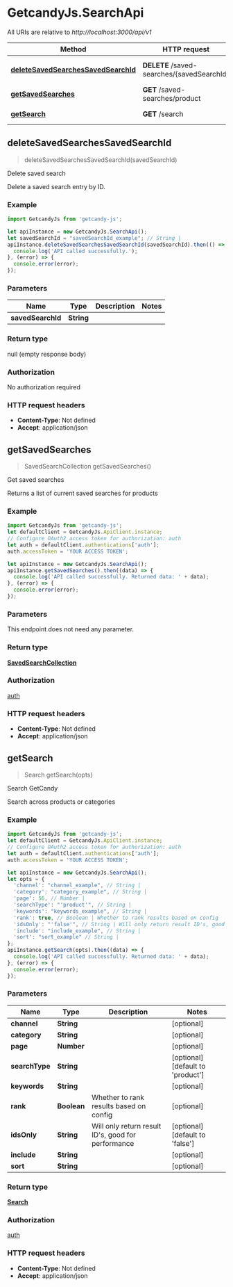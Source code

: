 # GetcandyJs.SearchApi

All URIs are relative to *http://localhost:3000/api/v1*

Method | HTTP request | Description
------------- | ------------- | -------------
[**deleteSavedSearchesSavedSearchId**](SearchApi.md#deleteSavedSearchesSavedSearchId) | **DELETE** /saved-searches/{savedSearchId} | Delete saved search
[**getSavedSearches**](SearchApi.md#getSavedSearches) | **GET** /saved-searches/product | Get saved searches
[**getSearch**](SearchApi.md#getSearch) | **GET** /search | Search GetCandy



## deleteSavedSearchesSavedSearchId

> deleteSavedSearchesSavedSearchId(savedSearchId)

Delete saved search

Delete a saved search entry by ID.

### Example

```javascript
import GetcandyJs from 'getcandy-js';

let apiInstance = new GetcandyJs.SearchApi();
let savedSearchId = "savedSearchId_example"; // String | 
apiInstance.deleteSavedSearchesSavedSearchId(savedSearchId).then(() => {
  console.log('API called successfully.');
}, (error) => {
  console.error(error);
});

```

### Parameters


Name | Type | Description  | Notes
------------- | ------------- | ------------- | -------------
 **savedSearchId** | **String**|  | 

### Return type

null (empty response body)

### Authorization

No authorization required

### HTTP request headers

- **Content-Type**: Not defined
- **Accept**: application/json


## getSavedSearches

> SavedSearchCollection getSavedSearches()

Get saved searches

Returns a list of current saved searches for products

### Example

```javascript
import GetcandyJs from 'getcandy-js';
let defaultClient = GetcandyJs.ApiClient.instance;
// Configure OAuth2 access token for authorization: auth
let auth = defaultClient.authentications['auth'];
auth.accessToken = 'YOUR ACCESS TOKEN';

let apiInstance = new GetcandyJs.SearchApi();
apiInstance.getSavedSearches().then((data) => {
  console.log('API called successfully. Returned data: ' + data);
}, (error) => {
  console.error(error);
});

```

### Parameters

This endpoint does not need any parameter.

### Return type

[**SavedSearchCollection**](SavedSearchCollection.md)

### Authorization

[auth](../README.md#auth)

### HTTP request headers

- **Content-Type**: Not defined
- **Accept**: application/json


## getSearch

> Search getSearch(opts)

Search GetCandy

Search across products or categories

### Example

```javascript
import GetcandyJs from 'getcandy-js';
let defaultClient = GetcandyJs.ApiClient.instance;
// Configure OAuth2 access token for authorization: auth
let auth = defaultClient.authentications['auth'];
auth.accessToken = 'YOUR ACCESS TOKEN';

let apiInstance = new GetcandyJs.SearchApi();
let opts = {
  'channel': "channel_example", // String | 
  'category': "category_example", // String | 
  'page': 56, // Number | 
  'searchType': "'product'", // String | 
  'keywords': "keywords_example", // String | 
  'rank': true, // Boolean | Whether to rank results based on config
  'idsOnly': "'false'", // String | Will only return result ID's, good for performance
  'include': "include_example", // String | 
  'sort': "sort_example" // String | 
};
apiInstance.getSearch(opts).then((data) => {
  console.log('API called successfully. Returned data: ' + data);
}, (error) => {
  console.error(error);
});

```

### Parameters


Name | Type | Description  | Notes
------------- | ------------- | ------------- | -------------
 **channel** | **String**|  | [optional] 
 **category** | **String**|  | [optional] 
 **page** | **Number**|  | [optional] 
 **searchType** | **String**|  | [optional] [default to &#39;product&#39;]
 **keywords** | **String**|  | [optional] 
 **rank** | **Boolean**| Whether to rank results based on config | [optional] 
 **idsOnly** | **String**| Will only return result ID&#39;s, good for performance | [optional] [default to &#39;false&#39;]
 **include** | **String**|  | [optional] 
 **sort** | **String**|  | [optional] 

### Return type

[**Search**](Search.md)

### Authorization

[auth](../README.md#auth)

### HTTP request headers

- **Content-Type**: Not defined
- **Accept**: application/json


